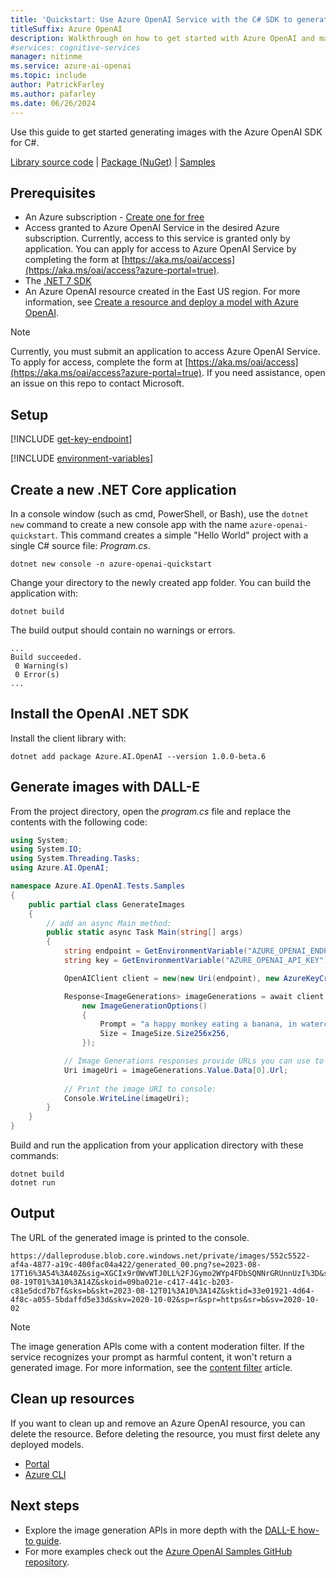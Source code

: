 ```yaml
---
title: 'Quickstart: Use Azure OpenAI Service with the C# SDK to generate images'
titleSuffix: Azure OpenAI
description: Walkthrough on how to get started with Azure OpenAI and make your first image generation call with the C# SDK. 
#services: cognitive-services
manager: nitinme
ms.service: azure-ai-openai
ms.topic: include
author: PatrickFarley
ms.author: pafarley
ms.date: 06/26/2024
---
```


Use this guide to get started generating images with the Azure OpenAI SDK for C#.

[Library source code](https://github.com/Azure/azure-sdk-for-net/tree/main/sdk/openai/Azure.AI.OpenAI) | [Package (NuGet)](https://www.nuget.org/packages/Azure.AI.OpenAI/) | [Samples](https://github.com/Azure/azure-sdk-for-net/tree/main/sdk/openai/Azure.AI.OpenAI/tests/Samples)

## Prerequisites

- An Azure subscription - [Create one for free](https://azure.microsoft.com/free/cognitive-services?azure-portal=true)
- Access granted to Azure OpenAI Service in the desired Azure subscription.
    Currently, access to this service is granted only by application. You can apply for access to Azure OpenAI Service by completing the form at [https://aka.ms/oai/access](https://aka.ms/oai/access?azure-portal=true).
- The [.NET 7 SDK](https://dotnet.microsoft.com/download/dotnet/7.0)
- An Azure OpenAI resource created in the East US region. For more information, see [Create a resource and deploy a model with Azure OpenAI](../how-to/create-resource.md).

> [!NOTE]
> Currently, you must submit an application to access Azure OpenAI Service. To apply for access, complete the form at [https://aka.ms/oai/access](https://aka.ms/oai/access?azure-portal=true). If you need assistance, open an issue on this repo to contact Microsoft.

## Setup

[!INCLUDE [get-key-endpoint](get-key-endpoint.md)]

[!INCLUDE [environment-variables](environment-variables.md)]


## Create a new .NET Core application

In a console window (such as cmd, PowerShell, or Bash), use the `dotnet new` command to create a new console app with the name `azure-openai-quickstart`. This command creates a simple "Hello World" project with a single C# source file: *Program.cs*.

```dotnetcli
dotnet new console -n azure-openai-quickstart
```

Change your directory to the newly created app folder. You can build the application with:

```dotnetcli
dotnet build
```

The build output should contain no warnings or errors.

```output
...
Build succeeded.
 0 Warning(s)
 0 Error(s)
...
```

## Install the OpenAI .NET SDK

Install the client library with:

```dotnetcli
dotnet add package Azure.AI.OpenAI --version 1.0.0-beta.6
```

## Generate images with DALL-E

From the project directory, open the *program.cs* file and replace the contents with the following code:

```csharp
using System;
using System.IO;
using System.Threading.Tasks;
using Azure.AI.OpenAI;

namespace Azure.AI.OpenAI.Tests.Samples
{
    public partial class GenerateImages
    {
        // add an async Main method:
        public static async Task Main(string[] args)
        {
            string endpoint = GetEnvironmentVariable("AZURE_OPENAI_ENDPOINT");
            string key = GetEnvironmentVariable("AZURE_OPENAI_API_KEY");

            OpenAIClient client = new(new Uri(endpoint), new AzureKeyCredential(key));

            Response<ImageGenerations> imageGenerations = await client.GetImageGenerationsAsync(
                new ImageGenerationOptions()
                {
                    Prompt = "a happy monkey eating a banana, in watercolor",
                    Size = ImageSize.Size256x256,
                });

            // Image Generations responses provide URLs you can use to retrieve requested images
            Uri imageUri = imageGenerations.Value.Data[0].Url;
            
            // Print the image URI to console:
            Console.WriteLine(imageUri);
        }
    }
}
```

Build and run the application from your application directory with these commands:

```dotnet
dotnet build
dotnet run
```

## Output

The URL of the generated image is printed to the console.

```console
https://dalleproduse.blob.core.windows.net/private/images/552c5522-af4a-4877-a19c-400fac04a422/generated_00.png?se=2023-08-17T16%3A54%3A40Z&sig=XGCIx9r0WvWTJ0LL%2FJGymo2WYp4FDbSQNNrGRUnnUzI%3D&ske=2023-08-19T01%3A10%3A14Z&skoid=09ba021e-c417-441c-b203-c81e5dcd7b7f&sks=b&skt=2023-08-12T01%3A10%3A14Z&sktid=33e01921-4d64-4f8c-a055-5bdaffd5e33d&skv=2020-10-02&sp=r&spr=https&sr=b&sv=2020-10-02
```

> [!NOTE]
> The image generation APIs come with a content moderation filter. If the service recognizes your prompt as harmful content, it won't return a generated image. For more information, see the [content filter](../concepts/content-filter.md) article.

## Clean up resources

If you want to clean up and remove an Azure OpenAI resource, you can delete the resource. Before deleting the resource, you must first delete any deployed models.

- [Portal](../../multi-service-resource.md?pivots=azportal#clean-up-resources)
- [Azure CLI](../../multi-service-resource.md?pivots=azcli#clean-up-resources)

## Next steps

* Explore the image generation APIs in more depth with the [DALL-E how-to guide](../how-to/dall-e.md).
* For more examples check out the [Azure OpenAI Samples GitHub repository](https://github.com/Azure/openai-samples).
